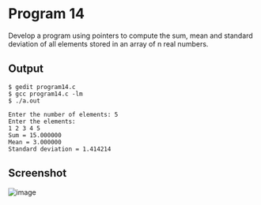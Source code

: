 # Program 14

Develop a program using pointers to compute the sum, mean and standard deviation of all elements stored in an array of n real numbers.

## Output

```shell
$ gedit program14.c
$ gcc program14.c -lm
$ ./a.out

Enter the number of elements: 5
Enter the elements:
1 2 3 4 5 
Sum = 15.000000
Mean = 3.000000
Standard deviation = 1.414214

```
 
## Screenshot
![image](https://user-images.githubusercontent.com/44167922/50155823-18ecee80-02f3-11e9-8dcb-e81f7e8cec86.png)

